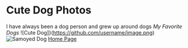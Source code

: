 # Cute Dog Photos
I have always been a dog person and grew up around dogs
*My Favorite Dogs*
![Cute Dog]}(https://github.com/username/image.png)
![Samoyed Dog](https://www.askideas.com/media/84/Adult-Samoyed-Dog-Picture.jpg)
[Home Page](./README.md)
